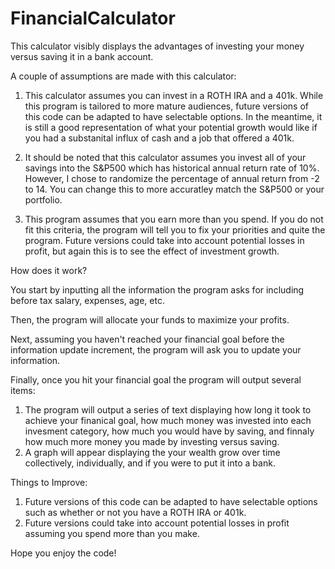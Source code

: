# FinancialCalculator
This calculator visibly displays the advantages of investing your money versus saving it in a bank account.

A couple of assumptions are made with this calculator:

1. This calculator assumes you can invest in a ROTH IRA and a 401k. While this program is tailored to more mature audiences, future versions of this code can be adapted to have selectable options. In the meantime, it is still a good representation of what your potential growth would like if you had a substanital influx of cash and a job that offered a 401k. 

2. It should be noted that this calculator assumes you invest all of your savings into the S&P500 which has historical annual return rate of 10%. However, I chose to randomize the percentage of annual return from -2 to 14. You can change this to more accuratley match the S&P500 or your portfolio. 

3. This program assumes that you earn more than you spend. If you do not fit this criteria, the program will tell you to fix your priorities and quite the program. Future versions could take into account potential losses in profit, but again this is to see the effect of investment growth.

How does it work?

You start by inputting all the information the program asks for including before tax salary, expenses, age, etc. 

Then, the program will allocate your funds to maximize your profits. 

Next, assuming you haven't reached your financial goal before the information update increment, the program will ask you to update your information. 

Finally, once you hit your financial goal the program will output several items:
1. The program will output a series of text displaying how long it took to achieve your finanical goal, how much money was invested into each invesment category, how much you would have by saving, and finnaly how much more money you made by investing versus saving. 
4. A graph will appear displaying the your wealth grow over time collectively, individually, and if you were to put it into a bank.

Things to Improve:
1. Future versions of this code can be adapted to have selectable options such as whether or not you have a ROTH IRA or 401k.
2. Future versions could take into account potential losses in profit assuming you spend more than you make. 

Hope you enjoy the code!